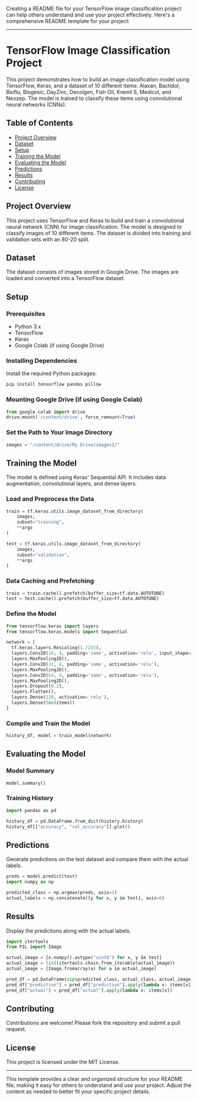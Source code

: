 Creating a README file for your TensorFlow image classification project can help others understand and use your project effectively. Here's a comprehensive README template for your project:

---

# TensorFlow Image Classification Project

This project demonstrates how to build an image classification model using TensorFlow, Keras, and a dataset of 10 different items: Alaxan, Bactidol, Bioflu, Biogesic, DayZinc, Decolgen, Fish Oil, Kremil S, Medicol, and Neozep. The model is trained to classify these items using convolutional neural networks (CNNs).

## Table of Contents
- [Project Overview](#project-overview)
- [Dataset](#dataset)
- [Setup](#setup)
- [Training the Model](#training-the-model)
- [Evaluating the Model](#evaluating-the-model)
- [Predictions](#predictions)
- [Results](#results)
- [Contributing](#contributing)
- [License](#license)

## Project Overview
This project uses TensorFlow and Keras to build and train a convolutional neural network (CNN) for image classification. The model is designed to classify images of 10 different items. The dataset is divided into training and validation sets with an 80-20 split.

## Dataset
The dataset consists of images stored in Google Drive. The images are loaded and converted into a TensorFlow dataset.

## Setup
### Prerequisites
- Python 3.x
- TensorFlow
- Keras
- Google Colab (if using Google Drive)

### Installing Dependencies
Install the required Python packages:
```bash
pip install tensorflow pandas pillow
```

### Mounting Google Drive (if using Google Colab)
```python
from google.colab import drive
drive.mount('/content/drive', force_remount=True)
```

### Set the Path to Your Image Directory
```python
images = "/content/drive/My Drive/images2/"
```

## Training the Model
The model is defined using Keras' Sequential API. It includes data augmentation, convolutional layers, and dense layers.

### Load and Preprocess the Data
```python
train = tf.keras.utils.image_dataset_from_directory(
    images,
    subset="training",
    **args
)

test = tf.keras.utils.image_dataset_from_directory(
    images,
    subset="validation",
    **args
)
```

### Data Caching and Prefetching
```python
train = train.cache().prefetch(buffer_size=tf.data.AUTOTUNE)
test = test.cache().prefetch(buffer_size=tf.data.AUTOTUNE)
```

### Define the Model
```python
from tensorflow.keras import layers
from tensorflow.keras.models import Sequential

network = [
  tf.keras.layers.Rescaling(1./255),
  layers.Conv2D(16, 4, padding='same', activation='relu', input_shape=(256,256,3)),
  layers.MaxPooling2D(),
  layers.Conv2D(32, 4, padding='same', activation='relu'),
  layers.MaxPooling2D(),
  layers.Conv2D(64, 4, padding='same', activation='relu'),
  layers.MaxPooling2D(),
  layers.Dropout(0.2),
  layers.Flatten(),
  layers.Dense(128, activation='relu'),
  layers.Dense(len(items))
]
```

### Compile and Train the Model
```python
history_df, model = train_model(network)
```

## Evaluating the Model
### Model Summary
```python
model.summary()
```

### Training History
```python
import pandas as pd

history_df = pd.DataFrame.from_dict(history.history)
history_df[["accuracy", "val_accuracy"]].plot()
```

## Predictions
Generate predictions on the test dataset and compare them with the actual labels.
```python
preds = model.predict(test)
import numpy as np

predicted_class = np.argmax(preds, axis=1)
actual_labels = np.concatenate([y for x, y in test], axis=0)
```

## Results
Display the predictions along with the actual labels.
```python
import itertools
from PIL import Image

actual_image = [x.numpy().astype("uint8") for x, y in test]
actual_image = list(itertools.chain.from_iterable(actual_image))
actual_image = [Image.fromarray(a) for a in actual_image]

pred_df = pd.DataFrame(zip(predicted_class, actual_class, actual_image), columns=["prediction", "actual", "image"])
pred_df["prediction"] = pred_df["prediction"].apply(lambda x: items[x])
pred_df["actual"] = pred_df["actual"].apply(lambda x: items[x])
```

## Contributing
Contributions are welcome! Please fork the repository and submit a pull request.

## License
This project is licensed under the MIT License.

---

This template provides a clear and organized structure for your README file, making it easy for others to understand and use your project. Adjust the content as needed to better fit your specific project details.
